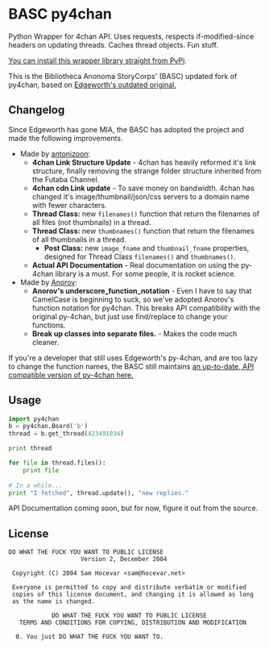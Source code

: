 BASC py4chan
============

Python Wrapper for 4chan API. Uses requests, respects if-modified-since headers on updating threads. Caches thread objects. Fun stuff.

[You can install this wrapper library straight from PyPi](https://pypi.python.org/pypi/BASC-py4chan).

This is the Bibliotheca Anonoma StoryCorps' (BASC) updated fork of py4chan, based on [Edgeworth's outdated original.](https://github.com/e000/py-4chan) 

## Changelog

Since Edgeworth has gone MIA, the BASC has adopted the project and made the following improvements.

* Made by [antonizoon](https://github.com/antonizoon):
  * **4chan Link Structure Update** - 4chan has heavily reformed it's link structure, finally removing the strange folder structure inherited from the Futaba Channel.
  * **4chan cdn Link update** - To save money on bandwidth. 4chan has changed it's image/thumbnail/json/css servers to a domain name with fewer characters.
  * **Thread Class:** new `filenames()` function that return the filenames of all files (not thumbnails) in a thread.
  * **Thread Class:** new `thumbnames()` function that return the filenames of all thumbnails in a thread.
    * **Post Class:** new `image_fname` and `thumbnail_fname` properties, designed for Thread Class `filenames()` and `thumbnames()`.
  * **Actual API Documentation** - Real documentation on using the py-4chan library is a must. For some people, it is rocket science.
* Made by [Anorov](https://github.com/Anorov/py-4chan):
  * **Anorov's underscore_function_notation** - Even I have to say that CamelCase is beginning to suck, so we've adopted Anorov's function notation for py4chan. This breaks API compatibility with the original py-4chan, but just use find/replace to change your functions.
  * **Break up classes into separate files.** - Makes the code much cleaner.

If you're a developer that still uses Edgeworth's py-4chan, and are too lazy to change the function names, the BASC still maintains [an up-to-date, API compatible version of py-4chan here.](https://github.com/bibanon/py-4chan)

## Usage

``` python
import py4chan
b = py4chan.Board('b')
thread = b.get_thread(423491034)

print thread

for file in thread.files():
    print file
    
# In a while...
print "I fetched", thread.update(), "new replies."
```

API Documentation coming soon, but for now, figure it out from the source.

## License

``` text
DO WHAT THE FUCK YOU WANT TO PUBLIC LICENSE
                    Version 2, December 2004

 Copyright (C) 2004 Sam Hocevar <sam@hocevar.net>

 Everyone is permitted to copy and distribute verbatim or modified
 copies of this license document, and changing it is allowed as long
 as the name is changed.

            DO WHAT THE FUCK YOU WANT TO PUBLIC LICENSE
   TERMS AND CONDITIONS FOR COPYING, DISTRIBUTION AND MODIFICATION

  0. You just DO WHAT THE FUCK YOU WANT TO.

```